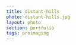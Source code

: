```yaml
--- 
title: distant-hills 
photo: distant-hills.jpg 
layout: photo 
section: portfolio 
tags: proimaging 
---  
```

  
